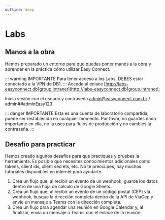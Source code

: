 ```yaml
---
outline: deep
---
```


# Labs

## Manos a la obra

Hemos preparado un entorno para que puedas poner manos a la obra y aprender en la práctica cómo utilizar Easy Connect.

::: warning IMPORTANTE
Para tener acceso a los Labs, DEBES estar conectado a la VPN de DB1.
:::
Accede al enlace [http://labs-easyconnect.db1group.intranet](http://labs-easyconnect.db1group.intranet);

Inicia sesión con el usuario y contraseña admin@easyconnect.com.br / admin##adminEasy123

::: danger IMPORTANTE
Esta es una cuenta de laboratorio compartida, puede ser restablecida en cualquier momento. Por favor, no guardes nada importante en ella, no la uses para flujos de producción y no cambies la contraseña.
:::

## Desafío para practicar

Hemos creado algunos desafíos para que practiques y pruebes la herramienta. Es posible que necesites conocimientos adicionales como tokens, client ids, client secrets, etc. No te preocupes, hay muchos tutoriales disponibles en internet para ayudarte.

1. Crea un flujo que, al recibir un evento de un webhook, guarde los datos dentro de una hoja de cálculo de Google Sheets.
2. Crea un flujo que, al recibir un evento de un código postal (CEP) vía webhook, busque la dirección completa dentro de la API de ViaCep y envíe un mensaje a Teams con la dirección completa.
3. Crea un flujo para agendar una reunión en Google Calendar y, al finalizar, envía un mensaje a Teams con el enlace de la reunión.
